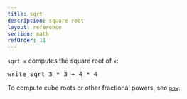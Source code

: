 ```yaml
---
title: sqrt
description: square root
layout: reference
section: math
refOrder: 11
---
```


`sqrt x` computes the square root of `x`:

<pre class="jumbo">
write sqrt 3 * 3 + 4 * 4
</pre>

To compute cube roots or other fractional
powers, see [`pow`](pow.html).
